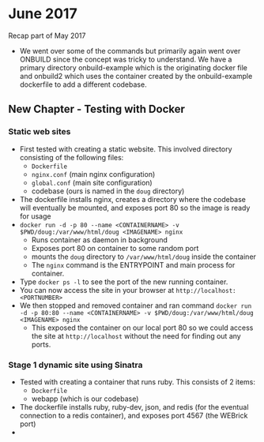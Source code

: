 # June 2017

Recap part of May 2017

- We went over some of the commands but primarily again went over ONBUILD since the concept was tricky to understand. We have a primary directory onbuild-example which is the originating docker file and onbuild2 which uses the container created by the onbuild-example dockerfile to add a different codebase.

## New Chapter - Testing with Docker

### Static web sites

- First tested with creating a static website. This involved directory consisting of the following files:
  - ```Dockerfile```
  - ```nginx.conf``` (main nginx configuration)
  - ```global.conf``` (main site configuration)
  - codebase (ours is named in the ```doug``` directory)
- The dockerfile installs nginx, creates a directory where the codebase will eventually be mounted, and exposes port 80 so the image is ready for usage
- ```docker run -d -p 80 --name <CONTAINERNAME> -v $PWD/doug:/var/www/html/doug <IMAGENAME> nginx```
  - Runs container as daemon in background
  - Exposes port 80 on container to some random port
  - mounts the ```doug``` directory to ```/var/www/html/doug``` inside the container
  - The ```nginx``` command is the ENTRYPOINT and main process for container.
- Type ```docker ps -l``` to see the port of the new running container.
- You can now access the site in your browser at ```http://localhost:<PORTNUMBER>```
- We then stopped and removed container and ran command ```docker run -d -p 80:80 --name <CONTAINERNAME> -v $PWD/doug:/var/www/html/doug <IMAGENAME> nginx```
  - This exposed the container on our local port 80 so we could access the site at ```http://localhost``` without the need for finding out any ports.

### Stage 1 dynamic site using Sinatra

- Tested with creating a container that runs ruby. This consists of 2 items:
  - ```Dockerfile```
  - webapp (which is our codebase)
- The dockerfile installs ruby, ruby-dev, json, and redis (for the eventual connection to a redis container), and exposes port 4567 (the WEBrick port)
- 
